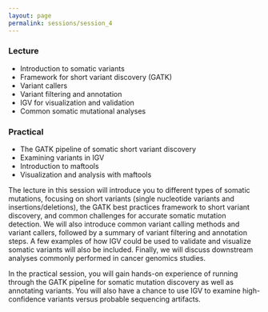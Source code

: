 ```yaml
---
layout: page
permalink: sessions/session_4
---
```


### Lecture
- Introduction to somatic variants
- Framework for short variant discovery (GATK)
- Variant callers
- Variant filtering and annotation
- IGV for visualization and validation
- Common somatic mutational analyses

### Practical
- The GATK pipeline of somatic short variant discovery
- Examining variants in IGV
- Introduction to maftools
- Visualization and analysis with maftools

The lecture in this session will introduce you to different types of somatic mutations, focusing on short variants (single nucleotide variants and insertions/deletions), the GATK best practices framework to short variant discovery, and common challenges for accurate somatic mutation detection. We will also introduce common variant calling methods and variant callers, followed by a summary of variant filtering and annotation steps. A few examples of how IGV could be used to validate and visualize somatic variants will also be included. Finally, we will discuss downstream analyses commonly performed in cancer genomics studies.

In the practical session, you will gain hands-on experience of running through the GATK pipeline for somatic mutation discovery as well as annotating variants. You will also have a chance to use IGV to examine high-confidence variants versus probable sequencing artifacts.
